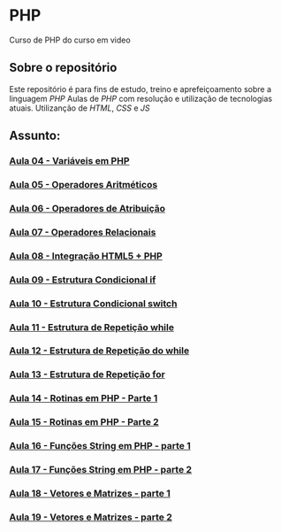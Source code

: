 # PHP
Curso de PHP do curso em video

## Sobre o repositório
Este repositório é para fins de estudo, treino e aprefeiçoamento sobre a linguagem *PHP*
Aulas de *PHP* com resolução e utilização de tecnologias atuais.
Utilizanção de *HTML*, *CSS* e *JS*

## Assunto:
### [Aula 04 - Variáveis em PHP](https://github.com/wesleyanjosfullstack/PHP/tree/main/Aula04)
### [Aula 05 - Operadores Aritméticos](https://github.com/wesleyanjosfullstack/PHP/tree/main/Aula05)
### [Aula 06 - Operadores de Atribuição](https://github.com/wesleyanjosfullstack/PHP/tree/main/Aula06)
### [Aula 07 - Operadores Relacionais](https://github.com/wesleyanjosfullstack/PHP/tree/main/Aula07)
### [Aula 08 - Integração HTML5 + PHP](https://github.com/wesleyanjosfullstack/PHP/tree/main/Aula08)
### [Aula 09 - Estrutura Condicional if](https://github.com/wesleyanjosfullstack/PHP/tree/main/Aula09)
### [Aula 10 - Estrutura Condicional switch](https://github.com/wesleyanjosfullstack/PHP/tree/main/Aula10)
### [Aula 11 - Estrutura de Repetição while](https://github.com/wesleyanjosfullstack/PHP/tree/main/Aula11)
### [Aula 12 - Estrutura de Repetição do while](https://github.com/wesleyanjosfullstack/PHP/tree/main/Aula12)
### [Aula 13 - Estrutura de Repetição for](https://github.com/wesleyanjosfullstack/PHP/tree/main/Aula13)
### [Aula 14 - Rotinas em PHP - Parte 1](https://github.com/wesleyanjosfullstack/PHP/tree/main/Aula14)
### [Aula 15 - Rotinas em PHP - Parte 2](https://github.com/wesleyanjosfullstack/PHP/tree/main/Aula15)
### [Aula 16 - Funções String em PHP - parte 1](https://github.com/wesleyanjosfullstack/PHP/tree/main/Aula16)
### [Aula 17 - Funções String em PHP - parte 2](https://github.com/wesleyanjosfullstack/PHP/tree/main/Aula17)
### [Aula 18 - Vetores e Matrizes - parte 1](https://github.com/wesleyanjosfullstack/PHP/tree/main/Aula18)
### [Aula 19 - Vetores e Matrizes - parte 2](https://github.com/wesleyanjosfullstack/PHP/tree/main/Aula19)
